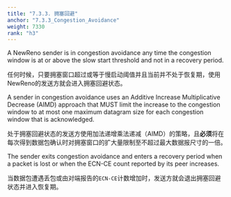 ```yaml
---
title: "7.3.3. 拥塞回避"
anchor: "7.3.3_Congestion_Avoidance"
weight: 7330
rank: "h3"
---
```


A NewReno sender is in congestion avoidance any time the congestion window is at or above the slow start threshold and not in a recovery period.

任何时候，只要拥塞窗口超过或等于慢启动阈值并且当前并不处于恢复期，使用NewReno的发送方就会进入拥塞回避状态。

A sender in congestion avoidance uses an Additive Increase Multiplicative Decrease (AIMD) approach that MUST limit the increase to the congestion window to at most one maximum datagram size for each congestion window that is acknowledged.

处于拥塞回避状态的发送方使用加法递增乘法递减（AIMD）的策略，且**必须**将在每次得到数据包确认时对拥塞窗口的扩大量限制至不超过最大数据报尺寸的一倍。

The sender exits congestion avoidance and enters a recovery period when a packet is lost or when the ECN-CE count reported by its peer increases.

当数据包遭遇丢包或由对端报告的`ECN-CE`计数增加时，发送方就会退出拥塞回避状态并进入恢复期。
